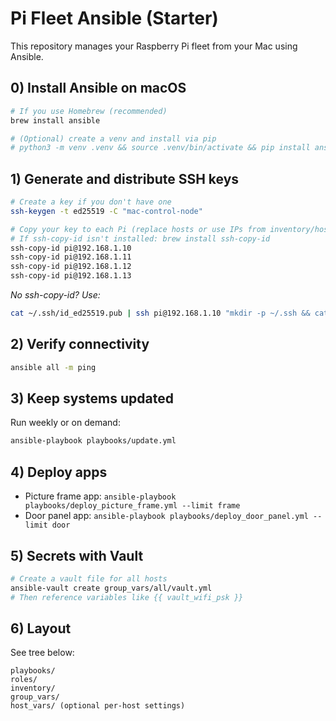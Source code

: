 # Pi Fleet Ansible (Starter)

This repository manages your Raspberry Pi fleet from your Mac using Ansible.

## 0) Install Ansible on macOS
```bash
# If you use Homebrew (recommended)
brew install ansible

# (Optional) create a venv and install via pip
# python3 -m venv .venv && source .venv/bin/activate && pip install ansible
```

## 1) Generate and distribute SSH keys
```bash
# Create a key if you don't have one
ssh-keygen -t ed25519 -C "mac-control-node"

# Copy your key to each Pi (replace hosts or use IPs from inventory/hosts.ini)
# If ssh-copy-id isn't installed: brew install ssh-copy-id
ssh-copy-id pi@192.168.1.10
ssh-copy-id pi@192.168.1.11
ssh-copy-id pi@192.168.1.12
ssh-copy-id pi@192.168.1.13
```

_No ssh-copy-id? Use:_
```bash
cat ~/.ssh/id_ed25519.pub | ssh pi@192.168.1.10 "mkdir -p ~/.ssh && cat >> ~/.ssh/authorized_keys && chmod 700 ~/.ssh && chmod 600 ~/.ssh/authorized_keys"
```

## 2) Verify connectivity
```bash
ansible all -m ping
```

## 3) Keep systems updated
Run weekly or on demand:
```bash
ansible-playbook playbooks/update.yml
```

## 4) Deploy apps
- Picture frame app: `ansible-playbook playbooks/deploy_picture_frame.yml --limit frame`
- Door panel app: `ansible-playbook playbooks/deploy_door_panel.yml --limit door`

## 5) Secrets with Vault
```bash
# Create a vault file for all hosts
ansible-vault create group_vars/all/vault.yml
# Then reference variables like {{ vault_wifi_psk }}
```

## 6) Layout
See tree below:
```
playbooks/
roles/
inventory/
group_vars/
host_vars/ (optional per-host settings)
```
```

